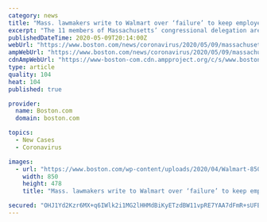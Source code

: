 ```yaml
---
category: news
title: "Mass. lawmakers write to Walmart over ‘failure’ to keep employees safe after dozens test positive for coronavirus"
excerpt: "The 11 members of Massachusetts’ congressional delegation are raising their concerns with Walmart over how the retail chain has handled coronavirus outbreaks among its employees after dozens tested positive for coronavirus across locations around the state,"
publishedDateTime: 2020-05-09T20:14:00Z
webUrl: "https://www.boston.com/news/coronavirus/2020/05/09/massachusetts-lawmakers-letter-walmart-coronavirus"
ampWebUrl: "https://www.boston.com/news/coronavirus/2020/05/09/massachusetts-lawmakers-letter-walmart-coronavirus/amp"
cdnAmpWebUrl: "https://www-boston-com.cdn.ampproject.org/c/s/www.boston.com/news/coronavirus/2020/05/09/massachusetts-lawmakers-letter-walmart-coronavirus/amp"
type: article
quality: 104
heat: 104
published: true

provider:
  name: Boston.com
  domain: boston.com

topics:
  - New Cases
  - Coronavirus

images:
  - url: "https://www.boston.com/wp-content/uploads/2020/04/Walmart-850x478.jpg"
    width: 850
    height: 478
    title: "Mass. lawmakers write to Walmart over ‘failure’ to keep employees safe after dozens test positive for coronavirus"

secured: "OHJ1Yd2Kzr6MX+q6IWlk2i1MG2lHHMdBiKyETzdBW11vpRE7YAA7dFmR+sUFBNFaXAfKaWyD/8lqAbopWx2/yeZPVtNdEdH5Ot90zgezor6W2iasjz5JtaoPak3f3xKDhJ5NqIkcTG9PMswVpMqJCogpplCY9FEpqabE/uZ4qvg12aZZyaTlGfeEraBAEBtYJvyonx0dAzdl2xEsqBPKj3W0z3GpWRNmYBhUg5bkli6Q7eUCYi2b0zvEgubDbyMUbLq+3l2HUHnL+N4Nvei6PNeZPAQi6Ky/BaHUCBXyzb0wXVe6ji9IBWnDVhXVeJmx02Jn8xXGN3YdyWtQI/Hy89R6ullSASSRuhEVBdQZUxkSoZrDuLAUu7k9ZzkqjIyvHO7FkCYTRQfmXFk4gwoG+NmOGPmMLHRoGrSInkmjo2c1MEvjIOABMyeqc9VuYSS/62pi8ivcuk9aZX+6xzuzGXnx+yTMBUnhVTc3dxbBrrY=;adRCEx2slacAi7D6El/apg=="
---
```


